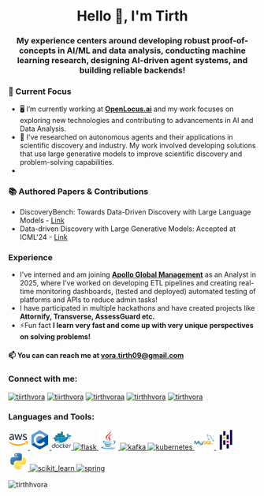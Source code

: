 <h1 align="center">Hello 👋, I'm Tirth</h1>
<h3 align="center">My experience centers around developing robust proof-of-concepts in AI/ML and data analysis, conducting machine learning research, designing AI-driven agent systems, and building reliable backends!</h3>

### 🔭 Current Focus
- 🖥️ I’m currently working at **[OpenLocus.ai](https://www.openlocus.ai)** and my work focuses on exploring new technologies and contributing to advancements in AI and Data Analysis.
- 🔭 I've researched on autonomous agents and their applications in scientific discovery and industry. My work involved developing solutions that use large generative models to improve scientific discovery and problem-solving capabilities.
- 
### 📚 Authored Papers & Contributions
- DiscoveryBench: Towards Data-Driven Discovery with Large Language Models - [Link](https://arxiv.org/abs/2407.01725v1)
- Data-driven Discovery with Large Generative Models: Accepted at ICML'24 - [Link](https://arxiv.org/abs/2402.13610)

### Experience 
- I've interned and am joining **[Apollo Global Management](apollo.com)** as an Analyst in 2025, where I've worked on developing ETL pipelines and creating real-time monitoring dashboards, (tested and deployed) automated testing of platforms and APIs to reduce admin tasks!
- I have participated in multiple hackathons and have created projects like **Attornify, Transverse, AssessGuard etc.**
- ⚡Fun fact **I learn very fast and come up with very unique perspectives on solving problems!**

#### 📫 You can can reach me at **vora.tirth09@gmail.com**

<h3 align="left">Connect with me:</h3>
<p align="left">
<a href="https://twitter.com/tiirthvora" target="blank"><img align="center" src="https://raw.githubusercontent.com/rahuldkjain/github-profile-readme-generator/master/src/images/icons/Social/twitter.svg" alt="tiirthvora" height="30" width="40" /></a>
<a href="https://linkedin.com/in/tiirthvora" target="blank"><img align="center" src="https://raw.githubusercontent.com/rahuldkjain/github-profile-readme-generator/master/src/images/icons/Social/linked-in-alt.svg" alt="tiirthvora" height="30" width="40" /></a>
<a href="https://kaggle.com/tirthvoraa" target="blank"><img align="center" src="https://raw.githubusercontent.com/rahuldkjain/github-profile-readme-generator/master/src/images/icons/Social/kaggle.svg" alt="tirthvoraa" height="30" width="40" /></a>
<a href="https://instagram.com/tirthhvora" target="blank"><img align="center" src="https://raw.githubusercontent.com/rahuldkjain/github-profile-readme-generator/master/src/images/icons/Social/instagram.svg" alt="tirthhvora" height="30" width="40" /></a>
<a href="https://www.leetcode.com/tirthvora" target="blank"><img align="center" src="https://raw.githubusercontent.com/rahuldkjain/github-profile-readme-generator/master/src/images/icons/Social/leet-code.svg" alt="tirthvora" height="30" width="40" /></a>
</p>

<h3 align="left">Languages and Tools:</h3>
<p align="left"> <a href="https://aws.amazon.com" target="_blank" rel="noreferrer"> <img src="https://raw.githubusercontent.com/devicons/devicon/master/icons/amazonwebservices/amazonwebservices-original-wordmark.svg" alt="aws" width="40" height="40"/> </a> <a href="https://www.cprogramming.com/" target="_blank" rel="noreferrer"> <img src="https://raw.githubusercontent.com/devicons/devicon/master/icons/c/c-original.svg" alt="c" width="40" height="40"/> </a> <a href="https://www.docker.com/" target="_blank" rel="noreferrer"> <img src="https://raw.githubusercontent.com/devicons/devicon/master/icons/docker/docker-original-wordmark.svg" alt="docker" width="40" height="40"/> </a> <a href="https://flask.palletsprojects.com/" target="_blank" rel="noreferrer"> <img src="https://www.vectorlogo.zone/logos/pocoo_flask/pocoo_flask-icon.svg" alt="flask" width="40" height="40"/> </a> <a href="https://www.java.com" target="_blank" rel="noreferrer"> <img src="https://raw.githubusercontent.com/devicons/devicon/master/icons/java/java-original.svg" alt="java" width="40" height="40"/> </a> <a href="https://kafka.apache.org/" target="_blank" rel="noreferrer"> <img src="https://www.vectorlogo.zone/logos/apache_kafka/apache_kafka-icon.svg" alt="kafka" width="40" height="40"/> </a> <a href="https://kubernetes.io" target="_blank" rel="noreferrer"> <img src="https://www.vectorlogo.zone/logos/kubernetes/kubernetes-icon.svg" alt="kubernetes" width="40" height="40"/> </a> <a href="https://www.mysql.com/" target="_blank" rel="noreferrer"> <img src="https://raw.githubusercontent.com/devicons/devicon/master/icons/mysql/mysql-original-wordmark.svg" alt="mysql" width="40" height="40"/> </a> <a href="https://pandas.pydata.org/" target="_blank" rel="noreferrer"> <img src="https://raw.githubusercontent.com/devicons/devicon/2ae2a900d2f041da66e950e4d48052658d850630/icons/pandas/pandas-original.svg" alt="pandas" width="40" height="40"/> </a> <a href="https://www.python.org" target="_blank" rel="noreferrer"> <img src="https://raw.githubusercontent.com/devicons/devicon/master/icons/python/python-original.svg" alt="python" width="40" height="40"/> </a> <a href="https://scikit-learn.org/" target="_blank" rel="noreferrer"> <img src="https://upload.wikimedia.org/wikipedia/commons/0/05/Scikit_learn_logo_small.svg" alt="scikit_learn" width="40" height="40"/> </a> <a href="https://spring.io/" target="_blank" rel="noreferrer"> <img src="https://www.vectorlogo.zone/logos/springio/springio-icon.svg" alt="spring" width="40" height="40"/> </a> </p>

<p><img align="center" src="https://github-readme-streak-stats.herokuapp.com/?user=tirthhvora&theme=dark" alt="tirthhvora" /></p>

